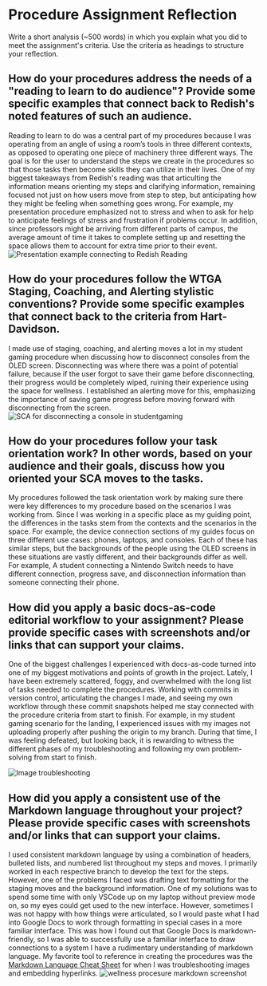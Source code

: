# Procedure Assignment Reflection

Write a short analysis (~500 words) in which you explain what you did to meet the assignment's criteria. Use the criteria as headings to structure your reflection.

## How do your procedures address the needs of a "reading to learn to do audience"? Provide some specific examples that connect back to Redish's noted features of such an audience.

Reading to learn to do was a central part of my procedures because I was operating from an angle of using a room’s tools in three different contexts, as opposed to operating one piece of machinery three different ways. The goal is for the user to understand the steps we create in the procedures so that those tasks then become skills they can utilize in their lives. One of my biggest takeaways from Redish's reading was that articulting the information means orienting my steps and clarifying information, remaining focused not just on how users move from step to step, but anticipating how they might be feeling when something goes wrong. For example, my presentation procedure emphasized not to stress and when to ask for help to anticipate feelings of stress and frustration if problems occur. In addition, since professors might be arriving from different parts of campus, the average amount of time it takes to complete setting up and resetting the space allows them to account for extra time prior to their event. 
![Presentation example connecting to Redish Reading](<../images/screenshots/Screenshot 2025-09-24 at 2.17.10 PM.png>)

## How do your procedures follow the WTGA Staging, Coaching, and Alerting stylistic conventions? Provide some specific examples that connect back to the criteria from Hart-Davidson.

I made use of staging, coaching, and alerting moves a lot in my student gaming procedure when discussing how to disconnect consoles from the OLED screen. Disconnecting was where there was a point of potential failure, because if the user forgot to save their game before disconnecting, their progress would be completely wiped, ruining their experience using the space for wellness. I established an alerting move for this, emphasizing the importance of saving game progress before moving forward with disconnecting from the screen.
![SCA for disconnecting a console in studentgaming](<../images/screenshots/Screenshot 2025-09-24 at 2.10.49 PM.png>)
## How do your procedures follow your task orientation work? In other words, based on your audience and their goals, discuss how you oriented your SCA moves to the tasks.

My procedures followed the task orientation work by making sure there were key differences to my procedure based on the scenarios I was working from. Since I was working in a specific place as my guiding point, the differences in the tasks stem from the contexts and the scenarios in the space. For example, the device connection sections of my guides focus on three different use cases: phones, laptops, and consoles. Each of these has similar steps, but the backgrounds of the people using the OLED screens in these situations are vastly different, and their backgrounds differ as well. For example, A student connecting a Nintendo Switch needs to have different connection, progress save, and disconnection information than someone connecting their phone. 

## How did you apply a basic docs-as-code editorial workflow to your assignment? Please provide specific cases with screenshots and/or links that can support your claims.

One of the biggest challenges I experienced with docs-as-code turned into one of my biggest motivations and points of growth in the project. Lately, I have been extremely scattered, foggy, and overwhelmed with the long list of tasks needed to complete the procedures. Working with commits in version control, articulating the changes I made, and seeing my own workflow through these commit snapshots helped me stay connected with the procedure criteria from start to finish. For example, in my student gaming scenario for the landing, I experienced issues with my images not uploading properly after pushing the origin to my branch. During that time, I was feeling defeated, but looking back, it is rewarding to witness the different phases of my troubleshooting and following my own problem-solving from start to finish. 

![Image troubleshooting](<../images/screenshots/Screenshot 2025-09-24 at 2.07.45 PM.png>)

## How did you apply a consistent use of the Markdown language throughout your project? Please provide specific cases with screenshots and/or links that can support your claims.

I used consistent markdown language by using a combination of headers, bulleted lists, and numbered list throughout my steps and moves. I primarily worked in each respective branch to develop the text for the steps. However, one of the problems I faced was drafting text formatting for the staging moves and the background information. One of my solutions was to spend some time with only VSCode up on my laptop without preview mode on, so my eyes could get used to the new interface. However, sometimes I was not happy with how things were articulated, so I would paste what I had into Google Docs to work through formatting in special cases in a more familiar interface. This was how I found out that Google Docs is markdown-friendly, so I was able to successfully use a familiar interface to draw connections to a system I have a rudimentary understanding of markdown language. My favorite tool to reference in creating the procedures was the [Markdown Language Cheat Sheet](https://www.markdownguide.org/cheat-sheet/) for when I was troubleshooting images and embedding hyperlinks. 
![wellness procesure markdown screenshot](<../images/screenshots/Screenshot 2025-09-24 at 2.05.01 PM.png>)
